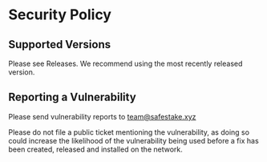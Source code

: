 # Security Policy

## Supported Versions

Please see Releases. We recommend using the most recently released version.

## Reporting a Vulnerability

Please send vulnerability reports to team@safestake.xyz 

Please do not file a public ticket mentioning the vulnerability, as doing so could increase the likelihood of the vulnerability being used before a fix has been created, released and installed on the network.
